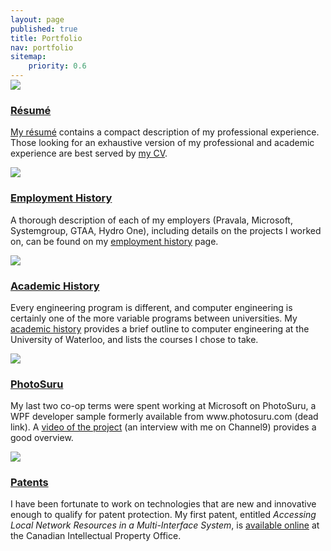 ```yaml
---
layout: page
published: true
title: Portfolio
nav: portfolio
sitemap:
    priority: 0.6
---
```


<div class="media section-list" style="margin-top: -15px">
    <a class="pull-left hidden-xs" href="{{ site.baseurl }}/assets/pages/portfolio/resume/Nicholas-Armstrong-Resume-2020.02.pdf">
        <img class="media-object section-list-thumbnail" src="{{ site.baseurl }}/assets/pages/portfolio/resume/resume_thumb.png" />
    </a>
    <div class="media-body section-list-body">
        <h3><a href="{{ site.baseurl }}/assets/pages/portfolio/resume/Nicholas-Armstrong-Resume-2020.02.pdf">Résumé</a></h3>
        <p>
            <a href="{{ site.baseurl }}/assets/pages/portfolio/resume/Nicholas-Armstrong-Resume-2020.02.pdf">My résumé</a>
            contains a compact description of my professional experience. Those looking for an exhaustive
            version of my professional and academic experience are best served by
            <a href="{{ site.baseurl }}/assets/pages/portfolio/resume/Nicholas-Armstrong-CV-2020.02.pdf">my CV</a>.
        </p>
    </div>
</div>


<div class="media section-list">
    <a class="pull-left hidden-xs" href="{{ site.baseurl }}/portfolio/employment/">
        <img class="media-object section-list-thumbnail" src="{{ site.baseurl }}/assets/pages/portfolio/employment/employment_thumb.png" />
    </a>
    <div class="media-body section-list-body">
        <h3><a href="{{ site.baseurl }}/portfolio/employment/">Employment History</a></h3>
        <p>
            A thorough description of each of my employers (Pravala, Microsoft, Systemgroup, GTAA, Hydro One), including
            details on the projects I worked on, can be found on my
            <a href="{{ site.baseurl }}/portfolio/employment/">employment history</a> page.
        </p>
    </div>
</div>


<div class="media section-list">
    <a class="pull-left hidden-xs" href="{{ site.baseurl }}/portfolio/academics/">
        <img class="media-object section-list-thumbnail" src="{{ site.baseurl }}/assets/pages/portfolio/academics/academics_thumb.png" />
    </a>
    <div class="media-body section-list-body">
        <h3><a href="{{ site.baseurl }}/portfolio/academics/">Academic History</a></h3>
        <p>
            Every engineering program is different, and computer engineering is certainly one of the more variable
            programs between universities. My <a href="{{ site.baseurl }}/portfolio/academics/">academic history</a>
            provides a brief outline to computer engineering at the University of Waterloo, and lists the courses I
            chose to take.
        </p>
    </div>
</div>


<div class="media section-list">
    <a class="pull-left hidden-xs" href="http://channel9.msdn.com/shows/Continuum/PhotoSuru/">
        <img class="media-object section-list-thumbnail" src="{{ site.baseurl }}/assets/pages/portfolio/photosuru/photoSuru_thumb.png" />
    </a>
    <div class="media-body section-list-body">
        <h3><a href="http://channel9.msdn.com/shows/Continuum/PhotoSuru/">PhotoSuru</a></h3>
        <p>
            My last two co-op terms were spent working at Microsoft on PhotoSuru, a WPF developer sample formerly
            available from www.photosuru.com (dead link). A
            <a href="http://channel9.msdn.com/shows/Continuum/PhotoSuru/">video of the project</a> (an
            interview with me on Channel9) provides a good overview.
        </p>
    </div>
</div>


<div class="media section-list">
    <a class="pull-left hidden-xs" href="http://brevets-patents.ic.gc.ca/opic-cipo/cpd/eng/patent/2791523/summary.html">
        <img class="media-object section-list-thumbnail" src="{{ site.baseurl }}/assets/pages/portfolio/patents/patent_thumb.png" />
    </a>
    <div class="media-body section-list-body">
        <h3><a href="http://brevets-patents.ic.gc.ca/opic-cipo/cpd/eng/patent/2791523/summary.html">Patents</a></h3>
        <p>
            I have been fortunate to work on technologies that are new and innovative enough to qualify for patent
            protection. My first patent, entitled <em>Accessing Local Network Resources in a Multi-Interface System</em>, is
            <a href="http://brevets-patents.ic.gc.ca/opic-cipo/cpd/eng/patent/2791523/summary.html">available online</a>
            at the Canadian Intellectual Property Office.
        </p>
    </div>
</div>
